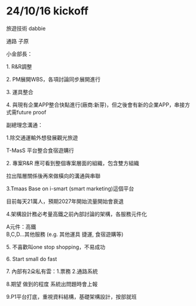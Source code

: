 # 24/10/16 kickoff

旅遊技術 dabbie

通路 子原

&#x20;

小金部長：

1\. R\&R調整

2\. PM展開WBS，各項討論同步展開進行

3\. 運具整合

4\. 與現有企業APP整合快點進行(廠商:新芽)，但之後會有新的企業APP，串接方式需future proof

&#x20;

副總理念溝通：

1.除交通運輸外想發展觀光旅遊

T-MasS 平台整合食宿遊購行

2\. 專案R\&R 應可看到整個專案層面的組織，包含雙方組織

拉出階層關係後再來做橫向的溝通與串聯

3.Tmaas Base on i-smart (smart marketing)這個平台

目前每天21萬人，預期2027年開始流量開始會衰退

4.架構設計務必考量高鐵之前內部討論的架構，各服務元件化

A元件：高鐵\
B,C,D…其他服務 (e.g. 其他運具 捷運, 食宿遊購等)

5\. 不喜歡叫one stop shopping，不易成功

6\. Start small do fast

7\. 內部有2朵私有雲：1.票務 2.通路系統

8.期望 做到的程度 系統出問題時會上報

9.P1平台打底，重視資料結構，基礎架構設計，按部就班

